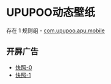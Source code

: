 # UPUPOO动态壁纸

存在 1 规则组 - [com.upupoo.apu.mobile](/src/apps/com.upupoo.apu.mobile.ts)

## 开屏广告

- [快照-0](https://i.gkd.li/i/13830230)
- [快照-1](https://i.gkd.li/i/14052232)

